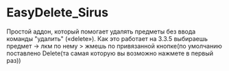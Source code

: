 # EasyDelete_Sirus
Простой аддон, который помогает удалять предметы без ввода команды "удалить" («delete»).
Как это работает на 3.3.5
выбираешь предмет -> лкм по нему > жмешь по привязанной кнопке(по умолчанию поставлено Delete(та самая которую вы возможно нажмете в первый раз))